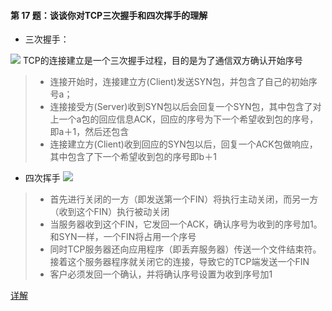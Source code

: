#### 第 17 题：谈谈你对TCP三次握手和四次挥手的理解

* 三次握手：

![](/images/3次.jpeg)
TCP的连接建立是一个三次握手过程，目的是为了通信双方确认开始序号
 > * 连接开始时，连接建立方(Client)发送SYN包，并包含了自己的初始序号a；
 > * 连接接受方(Server)收到SYN包以后会回复一个SYN包，其中包含了对上一个a包的回应信息ACK，回应的序号为下一个希望收到包的序号，即a＋1，然后还包含
 > * 连接建立方(Client)收到回应的SYN包以后，回复一个ACK包做响应，其中包含了下一个希望收到包的序号即b＋1

* 四次挥手
![](/images/4次.jpeg)
 > * 首先进行关闭的一方（即发送第一个FIN）将执行主动关闭，而另一方（收到这个FIN）执行被动关闭
 > * 当服务器收到这个FIN，它发回一个ACK，确认序号为收到的序号加1。和SYN一样，一个FIN将占用一个序号
 > * 同时TCP服务器还向应用程序（即丢弃服务器）传送一个文件结束符。接着这个服务器程序就关闭它的连接，导致它的TCP端发送一个FIN
 > * 客户必须发回一个确认，并将确认序号设置为收到序号加1

[详解](https://juejin.im/post/5c078058f265da611c26c235)
